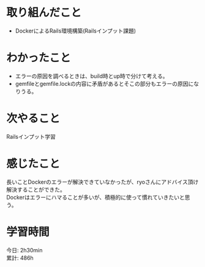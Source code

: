 # 取り組んだこと       
- DockerによるRails環境構築(Railsインプット課題) 
# わかったこと  
- エラーの原因を調べるときは、build時とup時で分けて考える。
- gemfileとgemfile.lockの内容に矛盾があるとそこの部分もエラーの原因になりうる。
# 次やること  
Railsインプット学習  
# 感じたこと
長いことDockerのエラーが解決できていなかったが、ryoさんにアドバイス頂け解決することができた。  
Dockerはエラーにハマることが多いが、積極的に使って慣れていきたいと思う。  
# 学習時間  
今日: 2h30min    
累計: 486h  
